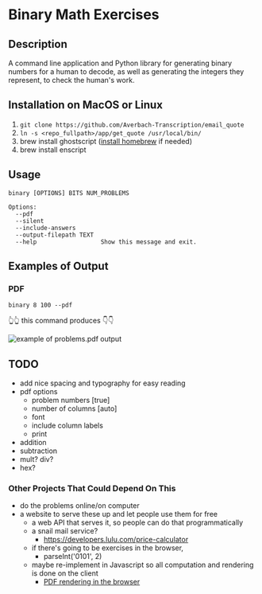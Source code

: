 # Binary Math Exercises

## Description

A command line application and Python library for generating binary numbers for a human to decode, as well as generating the integers they represent, to check the human's work.

## Installation on MacOS or Linux
1) `git clone https://github.com/Averbach-Transcription/email_quote`
2) `ln -s <repo_fullpath>/app/get_quote /usr/local/bin/`
3) brew install ghostscript ([install homebrew](https://brew.sh) if needed)
4) brew install enscript

## Usage
```
binary [OPTIONS] BITS NUM_PROBLEMS

Options:
  --pdf
  --silent
  --include-answers
  --output-filepath TEXT
  --help                  Show this message and exit.

```

## Examples of Output

### PDF

```binary 8 100 --pdf```

👆👆 this command produces 👇👇

![example of problems.pdf output](app/examples/problems.png)

## TODO
- add nice spacing and typography for easy reading
- pdf options
  - problem numbers [true]
  - number of columns [auto]
  - font
  - include column labels
  - print
- addition
- subtraction
- mult? div?
- hex?

### Other Projects That Could Depend On This
- do the problems online/on computer
- a website to serve these up and let people use them for free
  - a web API that serves it, so people can do that programmatically
  - a snail mail service?
    - https://developers.lulu.com/price-calculator
  - if there's going to be exercises in the browser,
    - parseInt('0101', 2)
  - maybe re-implement in Javascript so all computation and rendering is done on the client
    - [PDF rendering in the browser](https://pspdfkit.com/blog/2018/render-pdfs-in-the-browser-with-pdf-js/)
